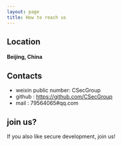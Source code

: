 ```yaml
--- 
layout: page
title: How to reach us
---
```



## Location

#### Beijing, China

## Contacts

- weixin public number: CSecGroup
- github : https://github.com/CSecGroup
- mail : 79564065#qq.com

## join us?

If you also like secure development, join us!
